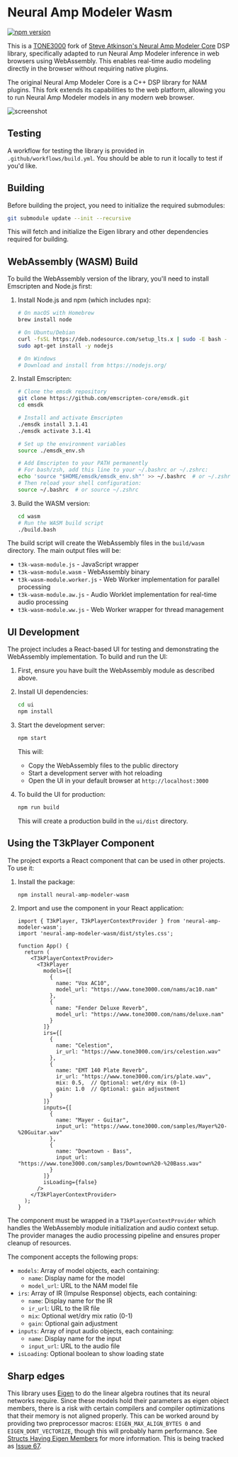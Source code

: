 # Neural Amp Modeler Wasm

[![npm version](https://img.shields.io/npm/v/neural-amp-modeler-wasm.svg)](https://www.npmjs.com/package/neural-amp-modeler-wasm)

This is a [TONE3000](https://tone3000.com) fork of [Steve Atkinson's Neural Amp Modeler Core](https://github.com/sdatkinson/NeuralAmpModelerCore) DSP library, specifically adapted to run Neural Amp Modeler inference in web browsers using WebAssembly. This enables real-time audio modeling directly in the browser without requiring native plugins.

The original Neural Amp Modeler Core is a C++ DSP library for NAM plugins. This fork extends its capabilities to the web platform, allowing you to run Neural Amp Modeler models in any modern web browser.

![screenshot](https://raw.githubusercontent.com/tone-3000/neural-amp-modeler-wasm/refs/heads/main/ui/public/screenshot.png)

## Testing
A workflow for testing the library is provided in `.github/workflows/build.yml`.
You should be able to run it locally to test if you'd like.

## Building
Before building the project, you need to initialize the required submodules:

```bash
git submodule update --init --recursive
```

This will fetch and initialize the Eigen library and other dependencies required for building.

## WebAssembly (WASM) Build
To build the WebAssembly version of the library, you'll need to install Emscripten and Node.js first:

1. Install Node.js and npm (which includes npx):
   ```bash
   # On macOS with Homebrew
   brew install node

   # On Ubuntu/Debian
   curl -fsSL https://deb.nodesource.com/setup_lts.x | sudo -E bash -
   sudo apt-get install -y nodejs

   # On Windows
   # Download and install from https://nodejs.org/
   ```

2. Install Emscripten:
   ```bash
   # Clone the emsdk repository
   git clone https://github.com/emscripten-core/emsdk.git
   cd emsdk
   
   # Install and activate Emscripten
   ./emsdk install 3.1.41
   ./emsdk activate 3.1.41
   
   # Set up the environment variables
   source ./emsdk_env.sh

   # Add Emscripten to your PATH permanently
   # For bash/zsh, add this line to your ~/.bashrc or ~/.zshrc:
   echo 'source "$HOME/emsdk/emsdk_env.sh"' >> ~/.bashrc  # or ~/.zshrc
   # Then reload your shell configuration:
   source ~/.bashrc  # or source ~/.zshrc
   ```

3. Build the WASM version:
   ```bash
   cd wasm
   # Run the WASM build script
   ./build.bash
   ```

The build script will create the WebAssembly files in the `build/wasm` directory. The main output files will be:
- `t3k-wasm-module.js` - JavaScript wrapper
- `t3k-wasm-module.wasm` - WebAssembly binary
- `t3k-wasm-module.worker.js` - Web Worker implementation for parallel processing
- `t3k-wasm-module.aw.js` - Audio Worklet implementation for real-time audio processing
- `t3k-wasm-module.ww.js` - Web Worker wrapper for thread management

## UI Development
The project includes a React-based UI for testing and demonstrating the WebAssembly implementation. To build and run the UI:

1. First, ensure you have built the WebAssembly module as described above.

2. Install UI dependencies:
   ```bash
   cd ui
   npm install
   ```

3. Start the development server:
   ```bash
   npm start
   ```
   This will:
   - Copy the WebAssembly files to the public directory
   - Start a development server with hot reloading
   - Open the UI in your default browser at `http://localhost:3000`

4. To build the UI for production:
   ```bash
   npm run build
   ```
   This will create a production build in the `ui/dist` directory.

## Using the T3kPlayer Component
The project exports a React component that can be used in other projects. To use it:

1. Install the package:
   ```bash
   npm install neural-amp-modeler-wasm
   ```

2. Import and use the component in your React application:
   ```tsx
   import { T3kPlayer, T3kPlayerContextProvider } from 'neural-amp-modeler-wasm';
   import 'neural-amp-modeler-wasm/dist/styles.css';

   function App() {
     return (
       <T3kPlayerContextProvider>
         <T3kPlayer
           models={[
             {
               name: "Vox AC10",
               model_url: "https://www.tone3000.com/nams/ac10.nam"
             },
             {
               name: "Fender Deluxe Reverb",
               model_url: "https://www.tone3000.com/nams/deluxe.nam"
             }
           ]}
           irs={[
             {
               name: "Celestion",
               ir_url: "https://www.tone3000.com/irs/celestion.wav"
             },
             {
               name: "EMT 140 Plate Reverb",
               ir_url: "https://www.tone3000.com/irs/plate.wav",
               mix: 0.5,  // Optional: wet/dry mix (0-1)
               gain: 1.0  // Optional: gain adjustment
             }
           ]}
           inputs={[
             {
               name: "Mayer - Guitar",
               input_url: "https://www.tone3000.com/samples/Mayer%20-%20Guitar.wav"
             },
             {
               name: "Downtown - Bass",
               input_url: "https://www.tone3000.com/samples/Downtown%20-%20Bass.wav"
             }
           ]}
           isLoading={false}
         />
       </T3kPlayerContextProvider>
     );
   }
   ```

The component must be wrapped in a `T3kPlayerContextProvider` which handles the WebAssembly module initialization and audio context setup. The provider manages the audio processing pipeline and ensures proper cleanup of resources.

The component accepts the following props:
- `models`: Array of model objects, each containing:
  - `name`: Display name for the model
  - `model_url`: URL to the NAM model file
- `irs`: Array of IR (Impulse Response) objects, each containing:
  - `name`: Display name for the IR
  - `ir_url`: URL to the IR file
  - `mix`: Optional wet/dry mix ratio (0-1)
  - `gain`: Optional gain adjustment
- `inputs`: Array of input audio objects, each containing:
  - `name`: Display name for the input
  - `input_url`: URL to the audio file
- `isLoading`: Optional boolean to show loading state

## Sharp edges
This library uses [Eigen](http://eigen.tuxfamily.org) to do the linear algebra routines that its neural networks require. Since these models hold their parameters as eigen object members, there is a risk with certain compilers and compiler optimizations that their memory is not aligned properly. This can be worked around by providing two preprocessor macros: `EIGEN_MAX_ALIGN_BYTES 0` and `EIGEN_DONT_VECTORIZE`, though this will probably harm performance. See [Structs Having Eigen Members](http://eigen.tuxfamily.org/dox-3.2/group__TopicStructHavingEigenMembers.html) for more information. This is being tracked as [Issue 67](https://github.com/sdatkinson/NeuralAmpModelerCore/issues/67).
